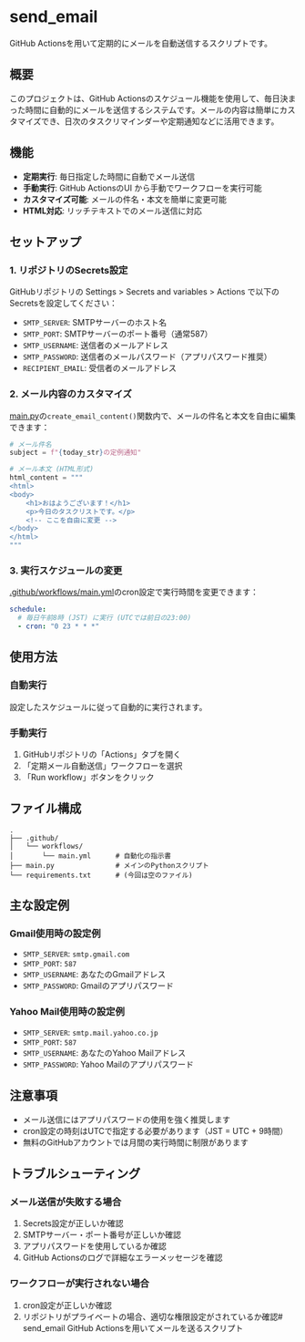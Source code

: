 # send_email

GitHub Actionsを用いて定期的にメールを自動送信するスクリプトです。

## 概要

このプロジェクトは、GitHub Actionsのスケジュール機能を使用して、毎日決まった時間に自動的にメールを送信するシステムです。メールの内容は簡単にカスタマイズでき、日次のタスクリマインダーや定期通知などに活用できます。

## 機能

- **定期実行**: 毎日指定した時間に自動でメール送信
- **手動実行**: GitHub ActionsのUI から手動でワークフローを実行可能
- **カスタマイズ可能**: メールの件名・本文を簡単に変更可能
- **HTML対応**: リッチテキストでのメール送信に対応

## セットアップ

### 1. リポジトリのSecrets設定

GitHubリポジトリの Settings > Secrets and variables > Actions で以下のSecretsを設定してください：

- `SMTP_SERVER`: SMTPサーバーのホスト名
- `SMTP_PORT`: SMTPサーバーのポート番号（通常587）
- `SMTP_USERNAME`: 送信者のメールアドレス
- `SMTP_PASSWORD`: 送信者のメールパスワード（アプリパスワード推奨）
- `RECIPIENT_EMAIL`: 受信者のメールアドレス

### 2. メール内容のカスタマイズ

[main.py](main.py)の`create_email_content()`関数内で、メールの件名と本文を自由に編集できます：

```py
# メール件名
subject = f"{today_str}の定例通知"

# メール本文 (HTML形式)
html_content = """
<html>
<body>
    <h1>おはようございます！</h1>
    <p>今日のタスクリストです。</p>
    <!-- ここを自由に変更 -->
</body>
</html>
"""
```

### 3. 実行スケジュールの変更

[.github/workflows/main.yml](.github/workflows/main.yml)のcron設定で実行時間を変更できます：

```yml
schedule:
  # 毎日午前8時 (JST) に実行 (UTCでは前日の23:00)
  - cron: "0 23 * * *"
```

## 使用方法

### 自動実行
設定したスケジュールに従って自動的に実行されます。

### 手動実行
1. GitHubリポジトリの「Actions」タブを開く
2. 「定期メール自動送信」ワークフローを選択
3. 「Run workflow」ボタンをクリック

## ファイル構成

```
.
├── .github/
│   └── workflows/
│       └── main.yml      # 自動化の指示書
├── main.py               # メインのPythonスクリプト
└── requirements.txt      # (今回は空のファイル)
```

## 主な設定例

### Gmail使用時の設定例
- `SMTP_SERVER`: `smtp.gmail.com`
- `SMTP_PORT`: `587`
- `SMTP_USERNAME`: あなたのGmailアドレス
- `SMTP_PASSWORD`: Gmailのアプリパスワード

### Yahoo Mail使用時の設定例
- `SMTP_SERVER`: `smtp.mail.yahoo.co.jp`
- `SMTP_PORT`: `587`
- `SMTP_USERNAME`: あなたのYahoo Mailアドレス
- `SMTP_PASSWORD`: Yahoo Mailのアプリパスワード

## 注意事項

- メール送信にはアプリパスワードの使用を強く推奨します
- cron設定の時刻はUTCで指定する必要があります（JST = UTC + 9時間）
- 無料のGitHubアカウントでは月間の実行時間に制限があります

## トラブルシューティング

### メール送信が失敗する場合
1. Secrets設定が正しいか確認
2. SMTPサーバー・ポート番号が正しいか確認
3. アプリパスワードを使用しているか確認
4. GitHub Actionsのログで詳細なエラーメッセージを確認

### ワークフローが実行されない場合
1. cron設定が正しいか確認
2. リポジトリがプライベートの場合、適切な権限設定がされているか確認# send_email
GitHub Actionsを用いてメールを送るスクリプト
